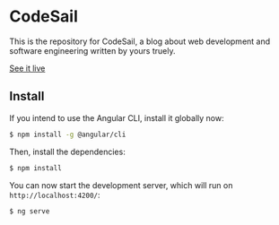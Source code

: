 # CodeSail

This is the repository for CodeSail, a blog about web development and software engineering written by yours truely.

<p class="text-center">
  <a href="#">See it live</a>
</p>

## Install

If you intend to use the Angular CLI, install it globally now:

```bash
$ npm install -g @angular/cli
```

Then, install the dependencies:

```bash
$ npm install
```

You can now start the development server, which will run on `http://localhost:4200/`:

```bash
$ ng serve
```
